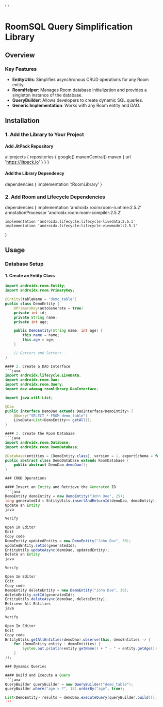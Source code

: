 '''
# RoomSQL Query Simplification Library

## Overview
### Key Features
- **EntityUtils**: Simplifies asynchronous CRUD operations for any Room entity.
- **RoomHelper**: Manages Room database initialization and provides a singleton instance of the database.
- **QueryBuilder**: Allows developers to create dynamic SQL queries.
- **Generic Implementation**: Works with any Room entity and DAO.

## Installation
### 1. Add the Library to Your Project
#### Add JitPack Repository
allprojects {
    repositories {
        google()
        mavenCentral()
        maven { url 'https://jitpack.io' }
    }
}
#### Add the Library Dependency

dependencies {
    implementation ':RoomLibrary'
}

### 2. Add Room and Lifecycle Dependencies

dependencies {
    implementation 'androidx.room:room-runtime:2.5.2'
    annotationProcessor 'androidx.room:room-compiler:2.5.2'

    implementation 'androidx.lifecycle:lifecycle-livedata:2.5.1'
    implementation 'androidx.lifecycle:lifecycle-viewmodel:2.5.1'
}

## Usage

### Database Setup

#### 1. Create an Entity Class
```java
import androidx.room.Entity;
import androidx.room.PrimaryKey;

@Entity(tableName = "demo_table")
public class DemoEntity {
    @PrimaryKey(autoGenerate = true)
    private int id;
    private String name;
    private int age;

    public DemoEntity(String name, int age) {
        this.name = name;
        this.age = age;
    }

    // Getters and Setters...
}

#### 2. Create a DAO Interface
```java
import androidx.lifecycle.LiveData;
import androidx.room.Dao;
import androidx.room.Query;
import dev.adamag.roomlibrary.DaoInterface;

import java.util.List;

@Dao
public interface DemoDao extends DaoInterface<DemoEntity> {
    @Query("SELECT * FROM demo_table")
    LiveData<List<DemoEntity>> getAll();
}

#### 3. Create the Room Database
```java
import androidx.room.Database;
import androidx.room.RoomDatabase;

@Database(entities = {DemoEntity.class}, version = 1, exportSchema = false)
public abstract class DemoDatabase extends RoomDatabase {
    public abstract DemoDao demoDao();
}

### CRUD Operations

#### Insert an Entity and Retrieve the Generated ID
```java
DemoEntity demoEntity = new DemoEntity("John Doe", 25);
long generatedId = EntityUtils.insertAndReturnId(demoDao, demoEntity);
Update an Entity
java

Verify

Open In Editor
Edit
Copy code
DemoEntity updatedEntity = new DemoEntity("John Doe", 30);
updatedEntity.setId(generatedId);
EntityUtils.updateAsync(demoDao, updatedEntity);
Delete an Entity
java

Verify

Open In Editor
Edit
Copy code
DemoEntity deleteEntity = new DemoEntity("John Doe", 30);
deleteEntity.setId(generatedId);
EntityUtils.deleteAsync(demoDao, deleteEntity);
Retrieve All Entities
java

Verify

Open In Editor
Edit
Copy code
EntityUtils.getAllEntities(demoDao).observe(this, demoEntities -> {
    for (DemoEntity entity : demoEntities) {
        System.out.println(entity.getName() + " - " + entity.getAge());
    }
});

### Dynamic Queries

#### Build and Execute a Query
```java
QueryBuilder queryBuilder = new QueryBuilder("demo_table");
queryBuilder.where("age > ?", 18).orderBy("age", true);

List<DemoEntity> results = demoDao.executeQuery(queryBuilder.build());
'''
